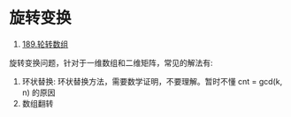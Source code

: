 # 旋转变换

1. [189.轮转数组](https://leetcode-cn.com/problems/rotate-array/)

旋转变换问题，针对于一维数组和二维矩阵，常见的解法有:
1. 环状替换: 环状替换方法，需要数学证明，不要理解。暂时不懂 cnt = gcd(k, n) 的原因
2. 数组翻转